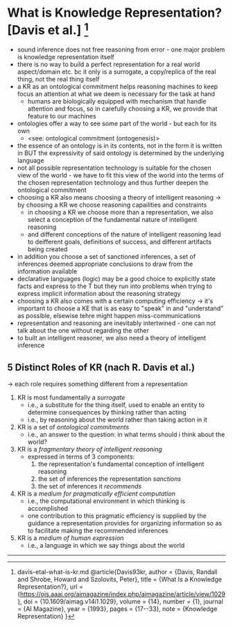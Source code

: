 # What is Knowledge Representation? [Davis et al.] [^1]

- sound inference does not free reasoning from error - one major problem is knowledge representation itself
- there is no way to build a perfect representation for a real world aspect/domain etc. bc it only is a surrogate, a copy/replica of the real thing, not the real thing itself
- a KR as an ontological commitment helps reasoning machines to keep focus an attention at what we deem is necessary for the task at hand
  - humans are biologically equipped with mechanism that handle attention and focus, so in carefully choosing a KR, we provide that feature to our machines
- ontologies offer a way to see some part of the world - but each for its own
  - <see: ontological commitment (ontogenesis)>
- the essence of an ontology is in its contents, not in the form it is written in BUT the expressivity of said ontology is determined by the underlying language
- not all possible representation technology is suitable for the chosen view of the world - we have to fit this view of the world into the terms of the chosen representation technology and thus further deepen the ontological commitment
- choosing a KR also means choosing a theory of intelligent reasoning -> by choosing a KR we choose reasoning capailities and constraints
  - in choosing a KR we choose more than a representation, we also select a conception of the fundamental nature of intelligent reasoning
  - and different conceptions of the nature of intelligent reasoning lead to deifferent goals, definitions of success, and different artifacts being created
- in addition you choose a set of sanctioned inferences, a set of inferences deemed appropriate conclusions to draw from the information available
- declarative languages (logic) may be a good choice to explicitly state facts and express to the T but they run into problems when trying to express implicit information about the reasoning strategy
- choosing a KR also comes with a certain computing efficiency -> it's important to choose a KE that is as easy to "speak" in and "understand" as possible, elsewise tehre might happen miss-communications
- representation and reasoning are inevitably intertwined - one can not talk about the one without regarding the other
- to built an intelligent reasoner, we also need a theory of intelligent inference

## 5 Distinct Roles of KR (nach R. Davis et al.)

-> each role requires something different from a representation

1. KR is most fundamentally a _surrogate_
    - i.e., a substitute for the thing itself, used to enable an entity to determine consequences by thinking rather than acting
    - i.e., by reasoning about the world rather than taking action in it
2. KR is a set of _ontological commitments_
    - i.e., an answer to the question: in what terms should i think about the world?
3. KR is a _fragmentary theory of intelligent reasoning_
    - expressed in terms of 3 components:
        1. the representation's fundamental conception of intelligent reasoning
        2. the set of inferences the representation _sanctions_
        3. the set of inferences it _recommends_
4. KR is a _medium for pragmatically efficient computation_
    - i.e., the computational environment in which thinking is accomplished
    - one contribution to this pragmatic efficiency is supplied by the guidance a representation provides for organizing information so as to facilitate making the recommended inferences
5. KR is a _medium of human expression_
    - i.e., a language in which we say things about the world





___________________________________________
[^1]: davis-etal-what-is-kr.md
@article{Davis93kr, 
  author = {Davis, Randall and Shrobe, Howard and Szolovits, Peter}, 
  title = {What Is a Knowledge Representation?}, 
  url = {https://ojs.aaai.org/aimagazine/index.php/aimagazine/article/view/1029}, 
  doi = {10.1609/aimag.v14i1.1029}, 
  volume = {14}, 
  number = {1}, 
  journal = {AI Magazine}, 
  year = {1993}, 
  pages = {17--33},
  note = {Knowledge Representation}
}